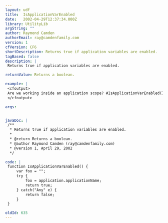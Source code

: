 ```yaml
---
layout: udf
title:  IsApplicationVarEnabled
date:   2002-04-29T12:37:34.000Z
library: UtilityLib
argString: ""
author: Raymond Camden
authorEmail: ray@camdenfamily.com
version: 1
cfVersion: CF6
shortDescription: Returns true if application variables are enabled.
tagBased: false
description: |
 Returns true if application variables are enabled.

returnValue: Returns a boolean.

example: |
 <cfoutput>
 Are we working inside an application scope? #IsApplicationVarEnabled()#
 </cfoutput>

args:


javaDoc: |
 /**
  * Returns true if application variables are enabled.
  * 
  * @return Returns a boolean. 
  * @author Raymond Camden (ray@camdenfamily.com) 
  * @version 1, April 29, 2002 
  */

code: |
 function IsApplicationVarEnabled() {
     var foo = "";
     try {
         foo = application.applicationName;
         return true;
     } catch("Any" e) {
         return false;
     }
 }

oldId: 635
---
```


